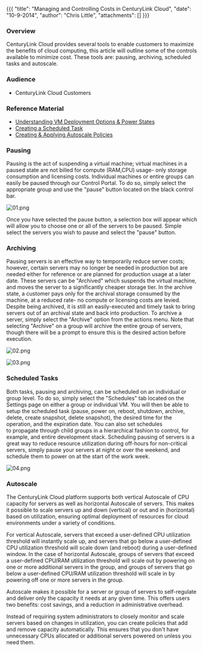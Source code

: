 {{{
  "title": "Managing and Controlling Costs in CenturyLink Cloud",
  "date": "10-9-2014",
  "author": "Chris Little",
  "attachments": []
}}}

<h3>Overview</h3>
<p>CenturyLink Cloud provides several tools to enable customers to maximize the benefits of cloud computing, this article will outline some of the controls available to minimize cost. These tools are: pausing, archiving, scheduled tasks and autoscale.</p>
<h3>Audience</h3>
<ul>
  <li>CenturyLink Cloud Customers</li>
</ul>
<h3>Reference Material</h3>
<ul>
  <li><a href="https://t3n.zendesk.com/entries/23112825-Understanding-VM-Deployment-Options-and-Power-States" target="_blank">Understanding VM Deployment Options &amp; Power States</a>
  </li>
  <li><a href="https://t3n.zendesk.com/entries/22586501-Creating-a-Scheduled-Task" target="_blank">Creating a Scheduled Task</a>
  </li>
  <li><a href="https://t3n.zendesk.com/entries/22032834-Creating-and-Applying-Autoscale-Policies" target="_blank">Creating &amp; Applying Autoscale Policies</a>
  </li>
</ul>
<h3>Pausing</h3>
<p>Pausing is the act of suspending a virtual machine; virtual machines in a paused state are not billed for compute (RAM,CPU) usage- only storage consumption and licensing costs. Individual machines or entire groups can easily be paused through our Control
  Portal. To do so, simply select the appropriate group and use the "pause" button located on the black control bar.&nbsp;</p>
<p><img src="https://t3n.zendesk.com/attachments/token/NOekI2cJUYt9Vcd0LTNM2r1rN/?name=01.png" alt="01.png" />
</p>
<p>Once you have selected the pause button, a selection box will appear which will allow you to choose one or all of the servers to be paused. Simple select the servers you wish to pause and select the "pause" button.</p>
<h3>Archiving</h3>
<p>Pausing servers is an effective way to temporarily reduce server costs; however, certain servers may no longer be needed in production but are needed either for reference or are planned for production usage at a later date. These servers can be "Archived"
  which suspends the virtual machine, and moves the server to a significantly cheaper storage tier. In the archive state, a customer pays only for the archival storage consumed by the machine, at a reduced rate- no compute or licensing costs are levied.
  Despite being archived, it is still an easily-executed and timely task to bring servers out of an archival state and back into production. To archive a server, simply select the "Archive" option from the actions menu. Note that selecting "Archive" on
  a group will archive the entire group of servers, though there will be a prompt to ensure this is the desired action before execution.</p>
<p><img src="https://t3n.zendesk.com/attachments/token/CjioM32aH4TK4KF5Q9ehMylHc/?name=02.png" alt="02.png" />
</p>
<p><img src="https://t3n.zendesk.com/attachments/token/NRSEyK887JktL5pC9VnTHgERf/?name=03.png" alt="03.png" />
</p>
<h3>Scheduled Tasks</h3>
<p>Both tasks, pausing and archiving, can be scheduled on an individual or group level. To do so, simply select the "Schedules" tab located on the Settings page on either a group or individual VM. You will then be able to setup the scheduled task (pause,
  power on, reboot, shutdown, archive, delete, create snapshot, delete snapshot), the desired time for the operation, and the expiration date. You can also set schedules to&nbsp;propagate&nbsp;through child groups in a hierarchical fashion to control,
  for example, and entire development stack. Scheduling pausing of servers is a great way to reduce resource utilization during off-hours for non-critical servers, simply pause your servers at night or over the weekend, and schedule them to power on at
  the start of the work week.</p>
<p><img src="https://t3n.zendesk.com/attachments/token/VC0c72fd49Bq7D8aFrWlHnmpD/?name=04.png" alt="04.png" />
</p>
<h3>Autoscale</h3>
<p>The CenturyLink Cloud platform supports both vertical Autoscale of CPU capacity for servers as well as horizontal Autoscale of servers. This makes it possible to scale servers up and down (vertical) or out and in (horizontal) based on utilization, ensuring
  optimal deployment of resources for cloud environments under a variety of conditions. &nbsp;</p>
<p>For vertical Autoscale, servers that exceed a user-defined CPU utilization threshold will instantly scale up, and servers that go below a user-defined CPU utilization threshold will scale down (and reboot) during a user-defined window. In the case of
  horizontal Autoscale, groups of servers that exceed a user-defined CPU/RAM utilization threshold will scale out by powering on one or more additional servers in the group, and groups of servers that go below a user-defined CPU/RAM utilization threshold
  will scale in by powering off one or more servers in the group.</p>
<p>Autoscale makes it possible for a server or group of servers to self-regulate and deliver only the capacity it needs at any given time. This offers users two benefits: cost savings, and a reduction in administrative overhead.</p>
<p>Instead of requiring system administrators to closely monitor and scale servers based on changes in utilization, you can create policies that add and remove capacity automatically. This ensures that you don't have unnecessary CPUs allocated or additional
  servers powered on unless you need them.</p>